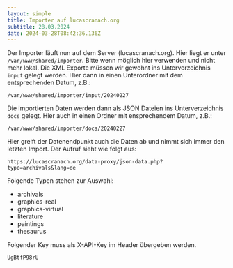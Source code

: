 ```yaml
---
layout: simple
title: Importer auf lucascranach.org
subtitle: 28.03.2024
date: 2024-03-28T08:42:36.136Z
---
```

Der Importer läuft nun auf dem Server (lucascranach.org). Hier liegt er unter `/var/www/shared/importer`. Bitte wenn möglich hier verwenden und nicht mehr lokal. Die XML Exporte müssen wir gewohnt ins Unterverzeichnis `input` gelegt werden. Hier dann in einen Unterordner mit dem entsprechenden Datum, z.B.:

```
/var/www/shared/importer/input/20240227
```

Die importierten Daten werden dann als JSON Dateien ins Unterverzeichnis `docs` gelegt. Hier auch in einen Ordner mit ensprechendem Datum, z.B.:

```
/var/www/shared/importer/docs/20240227
```

Hier greift der Datenendpunkt auch die Daten ab und nimmt sich immer den letzten Import. Der Aufruf sieht wie folgt aus:

```
https://lucascranach.org/data-proxy/json-data.php?type=archivals&lang=de
```

Folgende Typen stehen zur Auswahl:
- archivals
- graphics-real
- graphics-virtual
- literature
- paintings
- thesaurus

Folgender Key muss als X-API-Key im Header übergeben werden.
```
UgBtfP98rU
```
